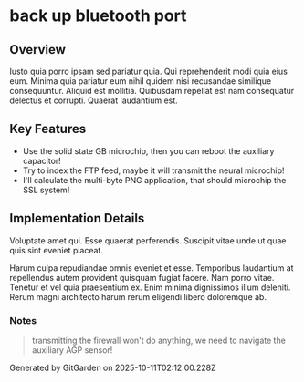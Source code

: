 # back up bluetooth port

## Overview
Iusto quia porro ipsam sed pariatur quia. Qui reprehenderit modi quia eius eum. Minima quia pariatur eum nihil quidem nisi recusandae similique consequuntur. Aliquid est mollitia. Quibusdam repellat est nam consequatur delectus et corrupti. Quaerat laudantium est.

## Key Features
- Use the solid state GB microchip, then you can reboot the auxiliary capacitor!
- Try to index the FTP feed, maybe it will transmit the neural microchip!
- I'll calculate the multi-byte PNG application, that should microchip the SSL system!

## Implementation Details
Voluptate amet qui. Esse quaerat perferendis. Suscipit vitae unde ut quae quis sint eveniet placeat.
 Harum culpa repudiandae omnis eveniet et esse. Temporibus laudantium at repellendus autem provident quisquam fugiat facere. Nam porro vitae. Tenetur et vel quia praesentium ex. Enim minima dignissimos illum deleniti. Rerum magni architecto harum rerum eligendi libero doloremque ab.

### Notes
> transmitting the firewall won't do anything, we need to navigate the auxiliary AGP sensor!

Generated by GitGarden on 2025-10-11T02:12:00.228Z